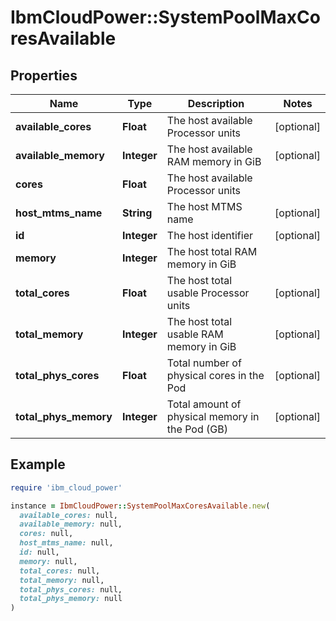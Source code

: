 # IbmCloudPower::SystemPoolMaxCoresAvailable

## Properties

| Name | Type | Description | Notes |
| ---- | ---- | ----------- | ----- |
| **available_cores** | **Float** | The host available Processor units | [optional] |
| **available_memory** | **Integer** | The host available RAM memory in GiB | [optional] |
| **cores** | **Float** | The host available Processor units |  |
| **host_mtms_name** | **String** | The host MTMS name | [optional] |
| **id** | **Integer** | The host identifier | [optional] |
| **memory** | **Integer** | The host total RAM memory in GiB |  |
| **total_cores** | **Float** | The host total usable Processor units | [optional] |
| **total_memory** | **Integer** | The host total usable RAM memory in GiB | [optional] |
| **total_phys_cores** | **Float** | Total number of physical cores in the Pod | [optional] |
| **total_phys_memory** | **Integer** | Total amount of physical memory in the Pod (GB) | [optional] |

## Example

```ruby
require 'ibm_cloud_power'

instance = IbmCloudPower::SystemPoolMaxCoresAvailable.new(
  available_cores: null,
  available_memory: null,
  cores: null,
  host_mtms_name: null,
  id: null,
  memory: null,
  total_cores: null,
  total_memory: null,
  total_phys_cores: null,
  total_phys_memory: null
)
```

